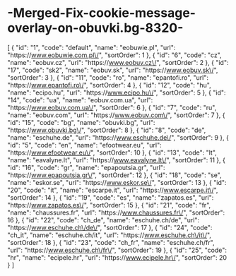 # -Merged-Fix-cookie-message-overlay-on-obuvki.bg-8320-
[   {     "id": "1",     "code": "default",     "name": "eobuwie.pl",     "url": "https:\/\/www.eobuwie.com.pl\/",     "sortOrder": 1   },   {     "id": "6",     "code": "cz",     "name": "eobuv.cz",     "url": "https:\/\/www.eobuv.cz\/",     "sortOrder": 2   },   {     "id": "17",     "code": "sk2",     "name": "eobuv.sk",     "url": "https:\/\/www.eobuv.sk\/",     "sortOrder": 3   },   {     "id": "11",     "code": "ro",     "name": "epantofi.ro",     "url": "https:\/\/www.epantofi.ro\/",     "sortOrder": 4   },   {     "id": "12",     "code": "hu",     "name": "ecipo.hu",     "url": "https:\/\/www.ecipo.hu\/",     "sortOrder": 5   },   {     "id": "14",     "code": "ua",     "name": "eobuv.com.ua",     "url": "https:\/\/www.eobuv.com.ua\/",     "sortOrder": 6   },   {     "id": "7",     "code": "ru",     "name": "eobuv.com",     "url": "https:\/\/www.eobuv.com\/",     "sortOrder": 7   },   {     "id": "15",     "code": "bg",     "name": "obuvki.bg",     "url": "https:\/\/www.obuvki.bg\/",     "sortOrder": 8   },   {     "id": "8",     "code": "de",     "name": "eschuhe.de",     "url": "https:\/\/www.eschuhe.de\/",     "sortOrder": 9   },   {     "id": "5",     "code": "en",     "name": "efootwear.eu",     "url": "https:\/\/www.efootwear.eu\/",     "sortOrder": 10   },   {     "id": "13",     "code": "lt",     "name": "eavalyne.lt",     "url": "https:\/\/www.eavalyne.lt\/",     "sortOrder": 11   },   {     "id": "16",     "code": "gr",     "name": "epapoutsia.gr",     "url": "https:\/\/www.epapoutsia.gr\/",     "sortOrder": 12   },   {     "id": "18",     "code": "se",     "name": "eskor.se",     "url": "https:\/\/www.eskor.se\/",     "sortOrder": 13   },   {     "id": "20",     "code": "it",     "name": "escarpe.it",     "url": "https:\/\/www.escarpe.it\/",     "sortOrder": 14   },   {     "id": "19",     "code": "es",     "name": "zapatos.es",     "url": "https:\/\/www.zapatos.es\/",     "sortOrder": 15   },   {     "id": "21",     "code": "fr",     "name": "chaussures.fr",     "url": "https:\/\/www.chaussures.fr\/",     "sortOrder": 16   },   {     "id": "22",     "code": "ch_de",     "name": "eschuhe.ch\/de",     "url": "https:\/\/www.eschuhe.ch\/de\/",     "sortOrder": 17   },   {     "id": "24",     "code": "ch_it",     "name": "eschuhe.ch\/it",     "url": "https:\/\/www.eschuhe.ch\/it\/",     "sortOrder": 18   },   {     "id": "23",     "code": "ch_fr",     "name": "eschuhe.ch\/fr",     "url": "https:\/\/www.eschuhe.ch\/fr\/",     "sortOrder": 19   },   {     "id": "25",     "code": "hr",     "name": "ecipele.hr",     "url": "https:\/\/www.ecipele.hr\/",     "sortOrder": 20   } ]
